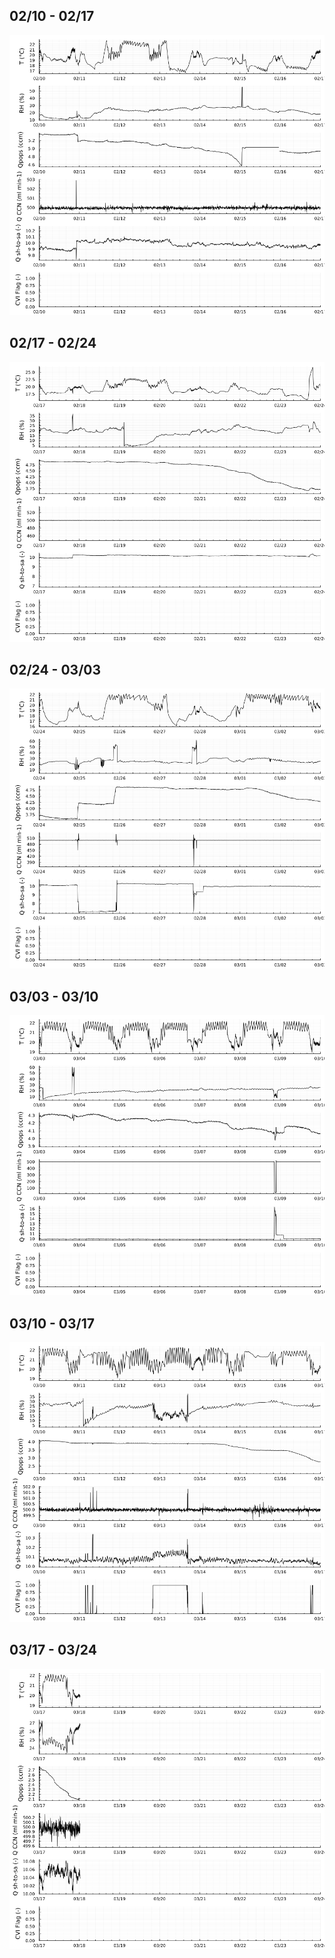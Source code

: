 ## 02/10 - 02/17

![](assets/hk/20230210_hk.png)

## 02/17 - 02/24

![](assets/hk/20230217_hk.png)

## 02/24 - 03/03

![](assets/hk/20230224_hk.png)

## 03/03 - 03/10

![](assets/hk/20230303_hk.png)

## 03/10 - 03/17

![](assets/hk/20230310_hk.png)

## 03/17 - 03/24

![](assets/hk/20230317_hk.png)

